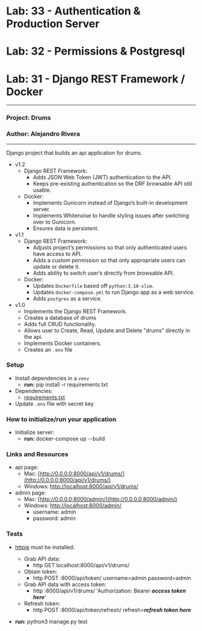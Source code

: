 # Lab: 33 - Authentication & Production Server
# Lab: 32 - Permissions & Postgresql
# Lab: 31 - Django REST Framework / Docker

---

### Project: Drums
### Author: Alejandro Rivera

---

Django project that builds an api application for drums.

* v1.2
  * Django REST Framework:
    * Adds JSON Web Token (JWT) authentication to the API. 
    * Keeps pre-existing authentication so the DRF browsable API still usable.
  * Docker:
    * Implements Gunicorn instead of Django’s built-in development server.
    * Implements Whitenoise to handle styling issues after switching over to Gunicorn.
    * Ensures data is persistent.
* v1.1
  * Django REST Framework: 
    * Adjusts project’s permissions so that only authenticated users have access to API.
    * Adds a custom permission so that only appropriate users can update or delete it.
    * Adds ability to switch user’s directly from browsable API.
  * Docker:
    * Updates `Dockerfile` based off `python:3.10-slim`.
    * Updates `docker-compose.yml` to run Django app as a web service. 
    * Adds `postgres` as a service.
* v1.0 
  * Implements the Django REST Framework.
  * Creates a database of drums 
  * Adds full CRUD functionality.
  * Allows user to Create, Read, Update and Delete "drums" directly in the api.
  * Implements Docker containers.
  * Creates an `.env` file 

### Setup

* Install dependencies in a `venv`
  * **run:** pip install -r requirements.txt
* Dependencies: 
  * [requirements.txt](requirements.txt)
* Update `.env` file with secret key 

### How to initialize/run your application

* Initialize server:
  * **run:** docker-compose up --build

### Links and Resources

* api page: 
  * Mac: [http://0.0.0.0:8000/api/v1/drums/](http://0.0.0.0:8000/api/v1/drums/)
  * Windows: [http://localhost:8000/api/v1/drums/](http://localhost:8000/api/v1/drums/) 
* admin page: 
  * Mac: [http://0.0.0.0:8000/admin/](http://0.0.0.0:8000/admin/)
  * Windows: [http://localhost:8000/admin/](http://localhost:8000/admin/)
    * username: admin
    * password: admin

### Tests

* [httpie](https://httpie.io/) must be installed:

  * Grab API data: 
    * http GET localhost:8000/api/v1/drums/
  * Obtain token:
    * http POST :8000/api/token/ username=admin password=admin
  * Grab API data with access token:
    * http :8000/api/v1/drums/ 'Authorization: Bearer ***access token here***'
  * Refresh token:
    * http POST :8000/api/token/refresh/ refresh=***refresh token here*** 


* **run:** python3 manage.py test